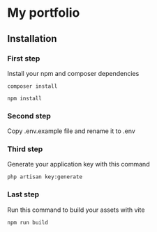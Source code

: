<h1>My portfolio</h1>

<h2>Installation</h2>

<h3>First step</h3>
Install your npm and composer dependencies

```
composer install

npm install
```

<h3>Second step</h3>

Copy .env.example file and rename it to .env

<h3>Third step</h3>

Generate your application key with this command
```
php artisan key:generate
```

<h3>Last step</h3>

Run this command to build your assets with vite
```
npm run build
```
